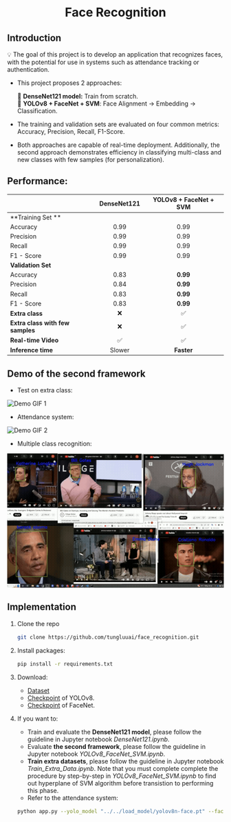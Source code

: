 <!-- PROJECT LOGO -->
<br />
  <p align="center">
    <h1 style="text-align: center;">Face Recognition</h1>
  </p>
</div>

## Introduction
💡 The goal of this project is to develop an application that recognizes faces, with the potential for use in systems such as attendance tracking or authentication.

- This project proposes 2 approaches:
  
  🚀 **DenseNet121 model:** Train from scratch.  
  🚀 **YOLOv8 + FaceNet + SVM**: Face Alignment -> Embedding -> Classification.
  
- The training and validation sets are evaluated on four common metrics: Accuracy, Precision, Recall, F1-Score.
- Both approaches are capable of real-time deployment. Additionally, the second approach demonstrates efficiency in classifying multi-class and new classes with few samples (for personalization).

## Performance:
|                              | DenseNet121 | YOLOv8 + FaceNet + SVM |
|------------------------------|-------------|------------------------|
| **Training Set **                |             |                        |
| Accuracy                     | <div align="center">0.99</div>       | <div align="center">0.99</div>                   |
| Precision                    | <div align="center">0.99</div>       | <div align="center">0.99</div>                   |
| Recall                       | <div align="center">0.99</div>        | <div align="center">0.99</div>                   |
| F1 - Score                   | <div align="center">0.99</div>        | <div align="center">0.99</div>                   |
| **Validation Set**               |             |                        |
| Accuracy                     | <div align="center">0.83</div>        | <div align="center">**0.99**</div>                   |
| Precision                    | <div align="center">0.84</div>        | <div align="center">**0.99**</div>                   |
| Recall                       | <div align="center">0.83</div>        | <div align="center">**0.99**</div>                   |
| F1 - Score                   | <div align="center">0.83</div>        | <div align="center">**0.99**</div>                   |
| **Extra class**                  | <div align="center">❌</div>           | <div align="center">✅</div>                      |
| **Extra class with few samples** | <div align="center">❌</div>           | <div align="center">✅</div>                      |
| **Real-time Video**             | <div align="center">✅</div>           | <div align="center">✅</div>                     |
| **Inference time**              | <div align="center">Slower</div>      | <div align="center">**Faster**</div>                 |

## Demo of the second framework
- Test on extra class:
  
![Demo GIF 1](./demo/face.gif)
- Attendance system:
  
![Demo GIF 2](./demo/face_app.gif)
- Multiple class recognition:
  
![Demo GIF 3](./demo/multi.gif)
## Implementation
1. Clone the repo
    ```sh
    git clone https://github.com/tungluuai/face_recognition.git
    ```
2. Install packages:
    ```sh
    pip install -r requirements.txt
    ```
3. Download:
   + <a href="https://www.kaggle.com/datasets/troyct/105-classes-pins-dataset" target="_blank">Dataset</a>
   + <a href="https://github.com/ultralytics/ultralytics" target="_blank">Checkpoint</a> of YOLOv8.
   + <a href="https://github.com/a-m-k-18/Face-Recognition-System/blob/master/facenet_keras.h5" target="_blank">Checkpoint</a> of FaceNet.
5. If you want to:
   
    + Train and evaluate the **DenseNet121 model**, please follow the guideline in Jupyter notebook *DenseNet121.ipynb*.
    + Evaluate **the second framework**, please follow the guideline in Jupyter notebook *YOLOv8_FaceNet_SVM.ipynb*.
    + **Train extra datasets**, please follow the guideline in Jupyter notebook *Train_Extra_Data.ipynb*. Note that you must complete complete the procedure by step-by-step in *YOLOv8_FaceNet_SVM.ipynb* to find out hyperplane of SVM algorithm before transistion to performing this phase.
    + Refer to the attendance system:
    
    ```sh
    python app.py --yolo_model "../../load_model/yolov8n-face.pt" --facenet_model "../../load_model/facenet_model.pth" --svm_model "../../load_model/extra_SVM.pickle"
    ```

